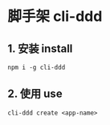 # 脚手架 cli-ddd

## 1. 安装 install

```
npm i -g cli-ddd
```

## 2. 使用 use

```
cli-ddd create <app-name>
```

